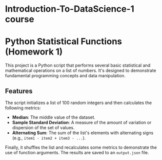 # Introduction-To-DataScience-1 course

# Python Statistical Functions (Homework 1)

This project is a Python script that performs several basic statistical and mathematical operations on a list of numbers. It's designed to demonstrate fundamental programming concepts and data manipulation.

## Features

The script initializes a list of 100 random integers and then calculates the following metrics:

* **Median**: The middle value of the dataset.
* **Sample Standard Deviation**: A measure of the amount of variation or dispersion of the set of values.
* **Alternating Sum**: The sum of the list's elements with alternating signs (e.g., `item1 - item2 + item3 - ...`).

Finally, it shuffles the list and recalculates some metrics to demonstrate the use of function arguments. The results are saved to an `output.json` file.
